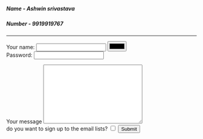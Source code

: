 <!DOCTYPE html>
<html lang="en">
    <head>
        <meta charset= "UTF-8">
        <title>My conatct details </title>
    </head>
    <body>
        <h5>Name - Ashwin srivastava</h5>
        <p><h5>Number - 9919919767</h5></p><hr noshade="3">
        <form class="" action="ashwin.html" method="post"></form>
        <label>Your name: </label>
        <input type="text" name="" value="">
        <input type="color" name="" value=""><br>
        <label>Password:</label>
        <input type ="password" name="" value="">
        <p>
            <label>Your message </label>
            <textarea name="name" rows="10" cols="30"></textarea><br>
        <label> do you want to sign up to the email lists?</label>
        <input type="checkbox" name="" value="">
        <input type="submit" name="" >
        </p>
        </body>
        </html>
        
